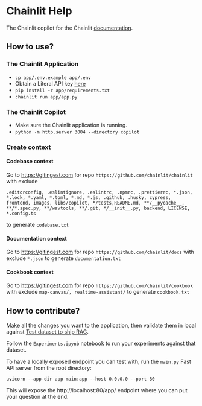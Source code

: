 # Chainlit Help

The Chainlit copilot for the Chainlit [documentation](https://docs.chainlit.io/get-started/overview).

## How to use?

### The Chainlit Application

- `cp app/.env.example app/.env`
- Obtain a Literal API key [here](https://docs.getliteral.ai/python-client/get-started/authentication#how-to-get-my-api-key)
- `pip install -r app/requirements.txt`
- `chainlit run app/app.py`

### The Chainlit Copilot

- Make sure the Chainlit application is running.
- `python -m http.server 3004 --directory copilot`

### Create context

#### Codebase context

Go to https://gitingest.com for repo `https://github.com/chainlit/chainlit` with exclude
```
.editorconfig, .eslintignore, .eslintrc, .npmrc, .prettierrc, *.json, *.lock, *.yaml, *.toml, *.md, *.js, .github, .husky, cypress, frontend, images, libs/copilot, */tests,README.md, **/__pycache__, **/*.spec.py, **/wavtools, **/.git, */__init__.py, backend, LICENSE, *.config.ts
```
to generate `codebase.txt`

#### Documentation context

Go to https://gitingest.com for repo `https://github.com/chainlit/docs` with exclude `*.json` to generate `documentation.txt`

#### Cookbook context

Go to https://gitingest.com for repo `https://github.com/chainlit/cookbook` with exclude `map-canvas/, realtime-assistant/` to generate `cookbook.txt`

## How to contribute?

Make all the changes you want to the application, then validate them in local against [Test dataset to ship RAG](https://cloud.getliteral.ai/projects/chainlit-doc-JicvnMkIcofi/datasets/a24f9233-d03e-4dc4-98c6-c5fec438f757).

Follow the `Experiments.ipynb` notebook to run your experiments against that dataset.

To have a locally exposed endpoint you can test with, run the `main.py` Fast API server from the root directory:

```shell
uvicorn --app-dir app main:app --host 0.0.0.0 --port 80
```

This will expose the http://localhost:80/app/ endpoint where you can put your question at the end.
